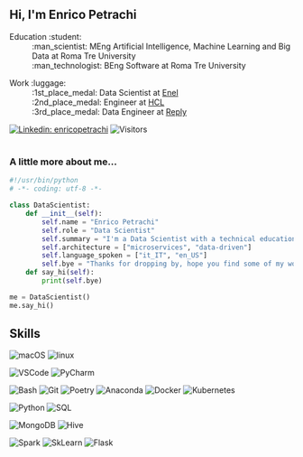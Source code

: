 <h2> Hi, I'm Enrico Petrachi</h2>

<p> 
    <dl>
        <dt>Education :student:</dt>
        <dd>:man_scientist: MEng Artificial Intelligence, Machine Learning and Big Data at Roma Tre University</a></dd>
        <dd>:man_technologist: BEng Software at Roma Tre University</a></dd>
    </dl>
    <dl>
        <dt>Work :luggage:</dt>
        <dd> :1st_place_medal: Data Scientist at <a href="https://www.enel.it">Enel</a></dd>
        <dd> :2nd_place_medal: Engineer at <a href="https://www.hcltechsw.com">HCL</a></dd>
        <dd> :3rd_place_medal: Data Engineer at <a href="https://www.reply.com">Reply</a></dd>
    </dl>
</p>


[![Linkedin: enricopetrachi](https://img.shields.io/badge/-EnricoPetrachi-blue?style=flat-square&logo=Linkedin&logoColor=white&link=https://www.linkedin.com/in/thaianebraga/)](https://www.linkedin.com/in/enricopetrachi/)
![Visitors](https://visitor-badge.laobi.icu/badge?page_id=e-petrachi.e-petrachi)
#

### A little more about me...  


```python
#!/usr/bin/python
# -*- coding: utf-8 -*-

class DataScientist:
    def __init__(self):
        self.name = "Enrico Petrachi"
        self.role = "Data Scientist"
        self.summary = "I'm a Data Scientist with a technical education. I approach data science problems from a business point of view and I use the agile approach to quickly deliver results and improve them iteratively."
        self.architecture = ["microservices", "data-driven"]
        self.language_spoken = ["it_IT", "en_US"]
        self.bye = "Thanks for dropping by, hope you find some of my work interesting."
    def say_hi(self):
        print(self.bye)

me = DataScientist()
me.say_hi()
```

## Skills



![macOS](https://img.shields.io/badge/mac-OS-black?logo=apple&logoColor=white)
![linux](https://img.shields.io/badge/linux-OS-black?logo=linux&logoColor=white)

![VSCode](https://img.shields.io/badge/VSCode-Editor-black?logo=visual-studio-code&logoColor=white)
![PyCharm](https://img.shields.io/badge/PyCharm-Editor-black?logo=PyCharm&logoColor=white)

![Bash](https://img.shields.io/badge/Bash-Tools-black?logo=gnu-bash&logoColor=white)
![Git](https://img.shields.io/badge/Git-Tools-black?logo=git&logoColor=white)
![Poetry](https://img.shields.io/badge/Poetry-Tools-black?logo=Poetry&logoColor=white)
![Anaconda](https://img.shields.io/badge/Anaconda-Tools-black?logo=Anaconda&logoColor=white)
![Docker](https://img.shields.io/badge/Docker-Tools-black?logo=Docker&logoColor=white)
![Kubernetes](https://img.shields.io/badge/Kubernetes-Tools-black?logo=kubernetes&logoColor=white)

![Python](https://img.shields.io/badge/Python-Code-black?logo=python&logoColor=white)
![SQL](https://img.shields.io/badge/SQL-Code-black?logo=sql&logoColor=white)

![MongoDB](https://img.shields.io/badge/MongoDB-Database-black?logo=MongoDB&logoColor=white)
![Hive](https://img.shields.io/badge/Hive-Database-black?logo=ApacheHive&logoColor=white)

![Spark](https://img.shields.io/badge/Spark-Libs-black?logo=ApacheSpark&logoColor=white)
![SkLearn](https://img.shields.io/badge/SkLearn-Libs-black?logo=scikit-learn&logoColor=white)
![Flask](https://img.shields.io/badge/Flask-Libs-black?logo=Flask&logoColor=white)
